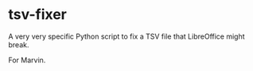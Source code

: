 # tsv-fixer
A very very specific Python script to fix a TSV file that LibreOffice might break.

For Marvin.

